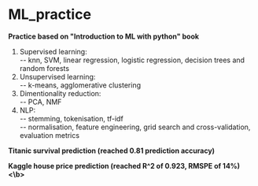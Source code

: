# ML_practice

<b>Practice based on "Introduction to ML with python" book</b>
<br>
1. Supervised learning:<br>
  -- knn, SVM, linear regression, logistic regression, decision trees and random forests<br>
2. Unsupervised learning:<br>
  -- k-means, agglomerative clustering<br>
3. Dimentionality reduction:<br>
  -- PCA, NMF<br>
4. NLP:<br>
  -- stemming, tokenisation, tf-idf<br>
  -- normalisation, feature engineering, grid search and cross-validation, evaluation metrics

<b>Titanic survival prediction (reached 0.81 prediction accuracy)</b>

<b>Kaggle house price prediction (reached R^2 of 0.923, RMSPE of 14%)<\b>
